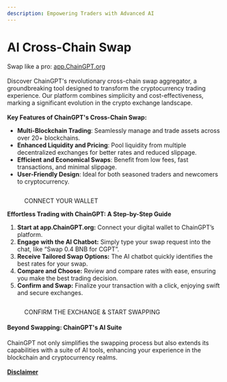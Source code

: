 ```yaml
---
description: Empowering Traders with Advanced AI
---
```


# AI Cross-Chain Swap

Swap like a pro: [app.ChainGPT.org](https://app.chaingpt.org/)\
\
Discover ChainGPT's revolutionary cross-chain swap aggregator, a groundbreaking tool designed to transform the cryptocurrency trading experience. Our platform combines simplicity and cost-effectiveness, marking a significant evolution in the crypto exchange landscape.\
\
**Key Features of ChainGPT's Cross-Chain Swap:**

* **Multi-Blockchain Trading**: Seamlessly manage and trade assets across over 20+ blockchains.
* **Enhanced Liquidity and Pricing**: Pool liquidity from multiple decentralized exchanges for better rates and reduced slippage.
* **Efficient and Economical Swaps**: Benefit from low fees, fast transactions, and minimal slippage.
* **User-Friendly Design**: Ideal for both seasoned traders and newcomers to cryptocurrency.

<figure><img src="../../.gitbook/assets/1st  ChainGPT Connect Wallet -01.jpg" alt=""><figcaption><p>CONNECT YOUR WALLET<br></p></figcaption></figure>

**Effortless Trading with ChainGPT: A Step-by-Step Guide**

1. **Start at app.ChainGPT.org:** Connect your digital wallet to ChainGPT’s platform.
2. **Engage with the AI Chatbot:** Simply type your swap request into the chat, like “Swap 0.4 BNB for CGPT”.
3. **Receive Tailored Swap Options:** The AI chatbot quickly identifies the best rates for your swap.
4. **Compare and Choose:** Review and compare rates with ease, ensuring you make the best trading decision.
5. **Confirm and Swap:** Finalize your transaction with a click, enjoying swift and secure exchanges.

<figure><img src="../../.gitbook/assets/Start Swapping.jpg" alt=""><figcaption><p>CONFIRM THE EXCHANGE &#x26; START SWAPPING</p></figcaption></figure>

#### Beyond Swapping: ChainGPT's AI Suite

ChainGPT not only simplifies the swapping process but also extends its capabilities with a suite of AI tools, enhancing your experience in the blockchain and cryptocurrency realms.\
\
[**Disclaimer**](https://docs.chaingpt.org/misc/legal-docs/disclaimer)
